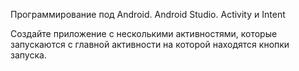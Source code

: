 Программирование под Android. Android Studio.
Activity и Intent

Создайте приложение с несколькими активностями, которые запускаются с главной активности
на которой находятся кнопки запуска.
